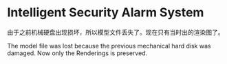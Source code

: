 # Intelligent Security Alarm System

由于之前机械硬盘出现损坏，所以模型文件丢失了。现在只有当时出的渲染图了。

The model file was lost because the previous mechanical hard disk was damaged. 
Now only the Renderings is preserved.
